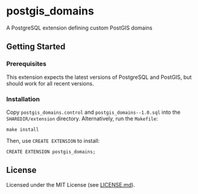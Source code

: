 # postgis_domains
A PostgreSQL extension defining custom PostGIS domains

## Getting Started

### Prerequisites

This extension expects the latest versions of PostgreSQL and PostGIS, but should work for all recent versions.

### Installation

Copy `postgis_domains.control` and `postgis_domains--1.0.sql` into the `SHAREDIR/extension` directory. Alternatively, run the `Makefile`:

```
make install
```

Then, use `CREATE EXTENSION` to install:

```
CREATE EXTENSION postgis_domains;
```

## License

Licensed under the MIT License (see [LICENSE.md](LICENSE.md)).
